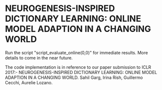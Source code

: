 # NEUROGENESIS-INSPIRED DICTIONARY LEARNING: ONLINE MODEL ADAPTION IN A CHANGING WORLD

Run the script "script_evaluate_online(0,0)" for immediate results. More details to come in the near future.

The code implementation is in reference to our paper submission to ICLR 2017:- 
NEUROGENESIS-INSPIRED DICTIONARY LEARNING: ONLINE MODEL ADAPTION IN A CHANGING WORLD.
Sahil Garg, Irina Rish, Guillermo Cecchi, Aurelie Lozano.

